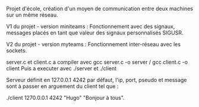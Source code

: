 Projet d'école, création d'un moyen de communication entre deux machines sur un même réseau. 

V1 du projet - version miniteams : Fonctionnement avec des signaux, messages placés en tant que valeur des signaux personnalisés SIGUSR.

V2 du projet - version myteams : Fonctionnement inter-réseau avec les sockets.

server.c et client.c a compiler avec gcc server.c -o server / gcc client.c -o client
Puis a executer avec ./server et ./client

Serveur définit en 127.0.0.1 4242 par défaut, l'ip, port, pseudo et message sont à passer en arguement du client tel que : 

./client 1270.0.0.1 4242 "Hugo" "Bonjour à tous".
